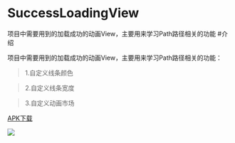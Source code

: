# SuccessLoadingView
项目中需要用到的加载成功的动画View，主要用来学习Path路径相关的功能
#介绍

项目中需要用到的加载成功的动画View，主要用来学习Path路径相关的功能：

> 1.自定义线条颜色

> 2.自定义线条宽度

> 3.自定义动画市场

[APK下载](https://github.com/chengli3209/SuccessLoadingView/blob/master/SuccessLoadingView.apk "悬停显示")

![](https://github.com/chengli3209/SuccessLoadingView/blob/master/screenrecord.gif) 
